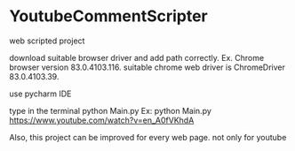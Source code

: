 # YoutubeCommentScripter
  web scripted project

download suitable browser driver and add path correctly.
Ex. Chrome browser version  83.0.4103.116. suitable chrome web driver is  ChromeDriver 83.0.4103.39.

use pycharm IDE

type in the terminal python Main.py <Youtube Url>
Ex: python Main.py https://www.youtube.com/watch?v=en_A0fVKhdA

Also, this project can be improved for every web page. not only for youtube
